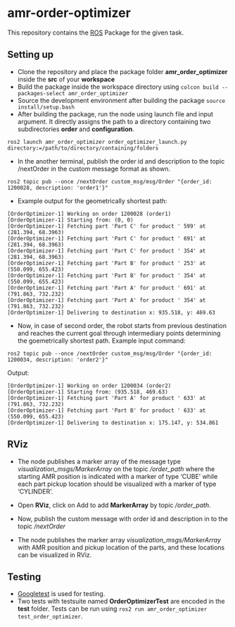 # amr-order-optimizer
This repository contains the [ROS](https://www.ros.org/) Package for the given task.

## Setting up
- Clone the repository and place the package folder **amr_order_optimizer** inside the **src** of your **workspace**
- Build the package inside the workspace directory using `colcon build --packages-select amr_order_optimizer`
- Source the development environment after building the package `source install/setup.bash`
- After building the package, run the node using launch file and input argument. It directly assigns the path to a directory containing two subdirectories **order** and **configuration**.
```
ros2 launch amr_order_optimizer order_optimizer_launch.py directory:=/path/to/directory/containing/folders
```
- In the another terminal, publish the order id and description to the topic /nextOrder in the custom message format as shown.
```
ros2 topic pub --once /nextOrder custom_msg/msg/Order "{order_id: 1200028, description: 'order1'}"
```
- Example output for the geometrically shortest path: 
```
[OrderOptimizer-1] Working on order 1200028 (order1)
[OrderOptimizer-1] Starting from: (0, 0)
[OrderOptimizer-1] Fetching part 'Part C' for product ' 599' at (281.394, 68.3963)
[OrderOptimizer-1] Fetching part 'Part C' for product ' 691' at (281.394, 68.3963)
[OrderOptimizer-1] Fetching part 'Part C' for product ' 354' at (281.394, 68.3963)
[OrderOptimizer-1] Fetching part 'Part B' for product ' 253' at (550.099, 655.423)
[OrderOptimizer-1] Fetching part 'Part B' for product ' 354' at (550.099, 655.423)
[OrderOptimizer-1] Fetching part 'Part A' for product ' 691' at (791.863, 732.232)
[OrderOptimizer-1] Fetching part 'Part A' for product ' 354' at (791.863, 732.232)
[OrderOptimizer-1] Delivering to destination x: 935.518, y: 469.63
```

- Now, in case of second order, the robot starts from previous destination and reaches the current goal through intermediary points determining the goemetrically shortest path. Example input command:
```
ros2 topic pub --once /nextOrder custom_msg/msg/Order "{order_id: 1200034, description: 'order2'}"
```
Output:
```
[OrderOptimizer-1] Working on order 1200034 (order2)
[OrderOptimizer-1] Starting from: (935.518, 469.63)
[OrderOptimizer-1] Fetching part 'Part A' for product ' 633' at (791.863, 732.232)
[OrderOptimizer-1] Fetching part 'Part B' for product ' 633' at (550.099, 655.423)
[OrderOptimizer-1] Delivering to destination x: 175.147, y: 534.861
```

## RViz
- The node publishes a marker array of the message type *visualization_msgs/MarkerArray* on the topic */order_path* where the starting AMR position is indicated with a marker of type ‘CUBE’ while each part pickup location should be visualized with a marker of type ‘CYLINDER’.

- Open **RViz**, click on Add to add **MarkerArray** by topic */order_path*.
- Now, publish the custom message with order id and description in to the topic */nextOrder*
- The node publishes the marker array *visualization_msgs/MarkerArray* with AMR position and pickup location of the parts, and these locations can be visualized in RViz.

## Testing
- [Googletest](https://github.com/google/googletest) is used for testing.
- Two tests with testsuite named **OrderOptimizerTest** are encoded in the **test** folder. Tests can be run using `ros2 run amr_order_optimizer test_order_optimizer`.


